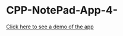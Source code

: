 # CPP-NotePad-App-4-

<a href="https://www.loom.com/share/3667cede3f8f45cca1964c74e21c859c"> Click here to see a demo of the app</a>
